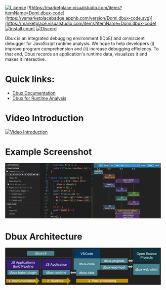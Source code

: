 [![License](https://img.shields.io/badge/License-Apache%202.0-blue.svg)](https://opensource.org/licenses/Apache-2.0)
[![https://marketplace.visualstudio.com/items?itemName=Domi.dbux-code](https://vsmarketplacebadge.apphb.com/version/Domi.dbux-code.svg)](https://marketplace.visualstudio.com/items?itemName=Domi.dbux-code)
[![install count](https://vsmarketplacebadge.apphb.com/installs-short/Domi.dbux-code.svg)](https://marketplace.visualstudio.com/items?itemName=Domi.dbux-code)
[![Discord](https://img.shields.io/discord/743765518116454432.svg?label=&logo=discord&logoColor=ffffff&color=7389D8&labelColor=6A7EC2)](https://discord.gg/QKgq9ZE)
<!-- [![David](https://flat.badgen.net/david/dev/Domiii/dbux)](https://david-dm.org/Domiii/dbux?type=dev) -->



Dbux is an integrated debugging environment (IDbE) and omniscient debugger for JavaScript runtime analysis. We hope to help developers (i) improve program comprehension and (ii) increase debugging efficiency. To that end, Dbux records an application's runtime data, visualizes it and makes it interactive.

# Quick links:

* [Dbux Documentation](https://domiii.github.io/dbux)
* [Dbux for Runtime Analysis](https://domiii.github.io/dbux/runtime-analysis)


# Video Introduction

[![Video Introduction](https://img.youtube.com/vi/YOUTUBE_VIDEO_ID_HERE/0.jpg)](https://www.youtube.com/watch?v=YOUTUBE_VIDEO_ID_HERE)


# Example Screenshot

![Dbux Screenshot](./docs_site/dbux_img/screens/dbux-all-async1.png)


# Dbux Architecture

![Dbux Architecture](./docs_site/dbux_img/dbux-architecture.png)
